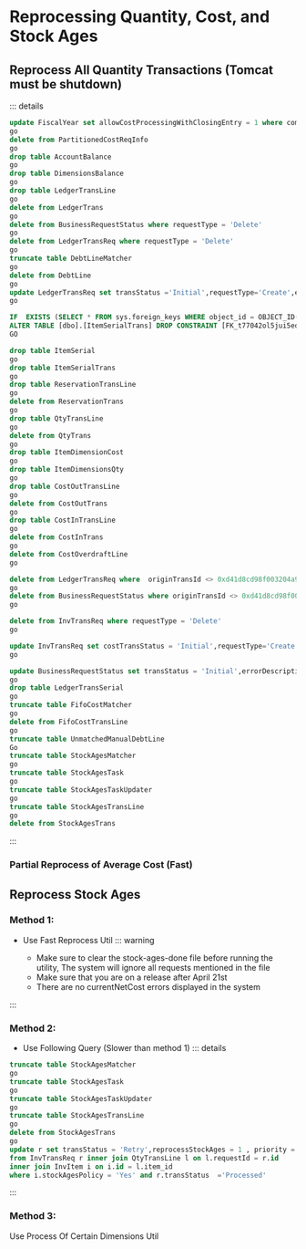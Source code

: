 # Reprocessing Quantity, Cost, and Stock Ages

<ServerBaseURL/>

## Reprocess All Quantity Transactions (Tomcat must be shutdown)
::: details
```sql
update FiscalYear set allowCostProcessingWithClosingEntry = 1 where commitedBefore = 1
go
delete from PartitionedCostReqInfo
go
drop table AccountBalance
go
drop table DimensionsBalance
go
drop table LedgerTransLine
go
delete from LedgerTrans
go
delete from BusinessRequestStatus where requestType = 'Delete'
go
delete from LedgerTransReq where requestType = 'Delete'
go
truncate table DebtLineMatcher
go
delete from DebtLine
go
update LedgerTransReq set transStatus ='Initial',requestType='Create',errorDescription='',errorMessage='',debtAgesProcessed=0,reqProcessed=0,hasDebtAges=0
go

IF  EXISTS (SELECT * FROM sys.foreign_keys WHERE object_id = OBJECT_ID(N'[dbo].[FK_t77042ol5jui5eda8vte88lei]') AND parent_object_id = OBJECT_ID(N'[dbo].[ItemSerialTrans]'))
ALTER TABLE [dbo].[ItemSerialTrans] DROP CONSTRAINT [FK_t77042ol5jui5eda8vte88lei]
GO

drop table ItemSerial
go
drop table ItemSerialTrans
go
drop table ReservationTransLine
go
delete from ReservationTrans
go
drop table QtyTransLine
go
delete from QtyTrans
go
drop table ItemDimensionCost
go
drop table ItemDimensionsQty
go
drop table CostOutTransLine
go
delete from CostOutTrans
go
drop table CostInTransLine
go
delete from CostInTrans
go
delete from CostOverdraftLine
go

delete from LedgerTransReq where  originTransId <> 0xd41d8cd98f003204a9800998ecf8427e
go
delete from BusinessRequestStatus where originTransId <> 0xd41d8cd98f003204a9800998ecf8427e
go

delete from InvTransReq where requestType = 'Delete'
go

update InvTransReq set costTransStatus = 'Initial',requestType='Create', qtyTransStatus = 'Initial', transStatus = 'Initial',regenerateLedgerReq=0,priority=0,errorDescription='',errorMessage=''
go

update BusinessRequestStatus set transStatus = 'Initial',errorDescription='',errorMessage='' where simpleName in ('InvTransReq','LedgerTransReq')
go
drop table LedgerTransSerial
go
truncate table FifoCostMatcher
go
delete from FifoCostTransLine
go
truncate table UnmatchedManualDebtLine
Go
truncate table StockAgesMatcher
go
truncate table StockAgesTask
go
truncate table StockAgesTaskUpdater
go
truncate table StockAgesTransLine
go
delete from StockAgesTrans

```
:::
### Partial Reprocess of Average Cost (Fast)
<UtilityLinkBuilder
className="com.namasoft.modules.supplychain.domain.utils.FastReprocessCostFromDate"
:params="[
{ title: 'Start Date (yyyyMMdd)', default: 'yyyyMMdd' }
]"
/>

## Reprocess Stock Ages
### Method 1:
- Use Fast Reprocess Util
  <UtilityLinkBuilder
  className="com.namasoft.modules.supplychain.domain.utils.plugnplay.StockAgesFastReprocess"
  :params="[
  { title: 'Processed Ages File Path', default: 'E:/rc/stock-ages-done.txt' }
  ]" :gui = "true"
  />
::: warning
  - Make sure to clear the stock-ages-done file before running the utility, The system will ignore all requests mentioned in the file
  - Make sure that you are on a release after April 21st
  - There are no currentNetCost errors displayed in the system

:::
### Method 2:
- Use Following Query (Slower than method 1)
::: details
```sql
truncate table StockAgesMatcher
go
truncate table StockAgesTask
go
truncate table StockAgesTaskUpdater
go
truncate table StockAgesTransLine
go
delete from StockAgesTrans
go
update r set transStatus = 'Retry',reprocessStockAges = 1 , priority = 500
from InvTransReq r inner join QtyTransLine l on l.requestId = r.id
inner join InvItem i on i.id = l.item_id
where i.stockAgesPolicy = 'Yes' and r.transStatus  ='Processed'
```
:::
### Method 3:
Use Process Of Certain Dimensions Util

<UtilityLinkBuilder
className="com.namasoft.modules.supplychain.domain.utils.plugnplay.StockAgesProcessDimensions"
:params="[
{ title: 'CSV List Of StockAgesIdx IDs You Need', default: '0xFFFFFF44444,0xFFFF55566' }
]" :gui = "true"
/>